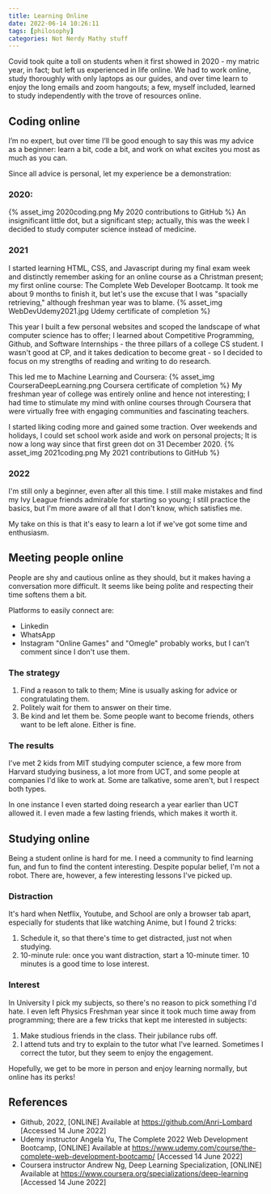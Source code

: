 ```yaml
---
title: Learning Online
date: 2022-06-14 10:26:11
tags: [philosophy]
categories: Not Nerdy Mathy stuff
---
```


Covid took quite a toll on students when it first showed in 2020 - my matric year, in fact; but left us experienced in life online. We had to work online, study thoroughly with only laptops as our guides, and over time learn to enjoy the long emails and zoom hangouts; a few, myself included, learned to study independently with the trove of resources online.

<!-- more -->

## Coding online
I’m no expert, but over time I’ll be good enough to say this was my advice as a beginner: learn a bit, code a bit, and work on what excites you most as much as you can.

Since all advice is personal, let my experience be a demonstration:
### 2020:
{% asset_img 2020coding.png My 2020 contributions to GitHub %}
An insignificant little dot, but a significant step; actually, this was the week I decided to study computer science instead of medicine.

### 2021
I started learning HTML, CSS, and Javascript during my final exam week and distinctly remember asking for an online course as a Christman present; my first online course: The Complete Web Developer Bootcamp. It took me about 9 months to finish it, but let's use the excuse that I was "spacially retrieving," although freshman year was to blame.
{% asset_img WebDevUdemy2021.jpg Udemy certificate of completion %}

This year I built a few personal websites and scoped the landscape of what computer science has to offer; I learned about Competitive Programming, Github, and Software Internships - the three pillars of a college CS student. I wasn't good at CP, and it takes dedication to become great - so I decided to focus on my strengths of reading and writing to do research.

This led me to Machine Learning and Coursera:
{% asset_img CourseraDeepLearning.png Coursera certificate of completion %}
My freshman year of college was entirely online and hence not interesting; I had time to stimulate my mind with online courses through Coursera that were virtually free with engaging communities and fascinating teachers.

I started liking coding more and gained some traction. Over weekends and holidays, I could set school work aside and work on personal projects; It is now a long way since that first green dot on 31 December 2020.
{% asset_img 2021coding.png My 2021 contributions to GitHub %}

### 2022
I'm still only a beginner, even after all this time. I still make mistakes and find my Ivy League friends admirable for starting so young; I still practice the basics, but I'm more aware of all that I don't know, which satisfies me.

My take on this is that it's easy to learn a lot if we've got some time and enthusiasm.

## Meeting people online
People are shy and cautious online as they should, but it makes having a conversation more difficult. It seems like being polite and respecting their time softens them a bit.

Platforms to easily connect are:
- Linkedin
- WhatsApp
- Instagram
"Online Games" and "Omegle" probably works, but I can't comment since I don't use them.

### The strategy
1. Find a reason to talk to them; Mine is usually asking for advice or congratulating them.
2. Politely wait for them to answer on their time.
3. Be kind and let them be. Some people want to become friends, others want to be left alone. Either is fine.

### The results
I've met 2 kids from MIT studying computer science, a few more from Harvard studying business, a lot more from UCT, and some people at companies I'd like to work at. Some are talkative, some aren't, but I respect both types.

In one instance I even started doing research a year earlier than UCT allowed it. I even made a few lasting friends, which makes it worth it.


## Studying online
Being a student online is hard for me. I need a community to find learning fun, and fun to find the content interesting. Despite popular belief, I'm not a robot. There are, however, a few interesting lessons I've picked up.

### Distraction
It's hard when Netflix, Youtube, and School are only a browser tab apart, especially for students that like watching Anime, but I found 2 tricks:
1. Schedule it, so that there's time to get distracted, just not when studying.
2. 10-minute rule: once you want distraction, start a 10-minute timer. 10 minutes is a good time to lose interest.

### Interest
In University I pick my subjects, so there's no reason to pick something I'd hate. I even left Physics Freshman year since it took much time away from programming; there are a few tricks that kept me interested in subjects:
1. Make studious friends in the class. Their jubilance rubs off.
2. I attend tuts and try to explain to the tutor what I've learned. Sometimes I correct the tutor, but they seem to enjoy the engagement.


Hopefully, we get to be more in person and enjoy learning normally, but online has its perks!




## References
- Github, 2022, [ONLINE] Available at https://github.com/Anri-Lombard [Accessed 14 June 2022]
- Udemy instructor Angela Yu, The Complete 2022 Web Development Bootcamp, [ONLINE] Available at https://www.udemy.com/course/the-complete-web-development-bootcamp/ [Accessed 14 June 2022]
- Coursera instructor Andrew Ng, Deep Learning Specialization, [ONLINE] Available at https://www.coursera.org/specializations/deep-learning [Accessed 14 June 2022]